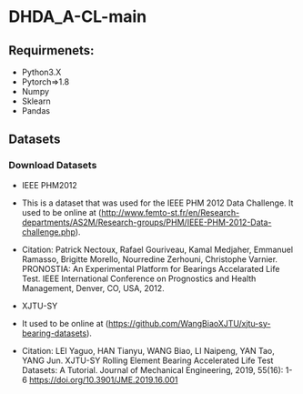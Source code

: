 # DHDA_A-CL-main

## Requirmenets:
- Python3.X
- Pytorch=>1.8
- Numpy
- Sklearn
- Pandas

## Datasets
### Download Datasets
- IEEE PHM2012
- This is a dataset that was used for the IEEE PHM 2012 Data Challenge. It used to be online at (http://www.femto-st.fr/en/Research-departments/AS2M/Research-groups/PHM/IEEE-PHM-2012-Data-challenge.php).
- Citation: Patrick Nectoux, Rafael Gouriveau, Kamal Medjaher, Emmanuel Ramasso, Brigitte Morello, Nourredine Zerhouni, Christophe Varnier. PRONOSTIA: An Experimental Platform for Bearings Accelarated Life Test. IEEE International Conference on Prognostics and Health Management, Denver, CO, USA, 2012.

- XJTU-SY
- It used to be online at (https://github.com/WangBiaoXJTU/xjtu-sy-bearing-datasets).
- Citation: LEI Yaguo, HAN Tianyu, WANG Biao, LI Naipeng, YAN Tao, YANG Jun. XJTU-SY Rolling Element Bearing Accelerated Life Test Datasets: A Tutorial. Journal of Mechanical Engineering, 2019, 55(16): 1-6 https://doi.org/10.3901/JME.2019.16.001
